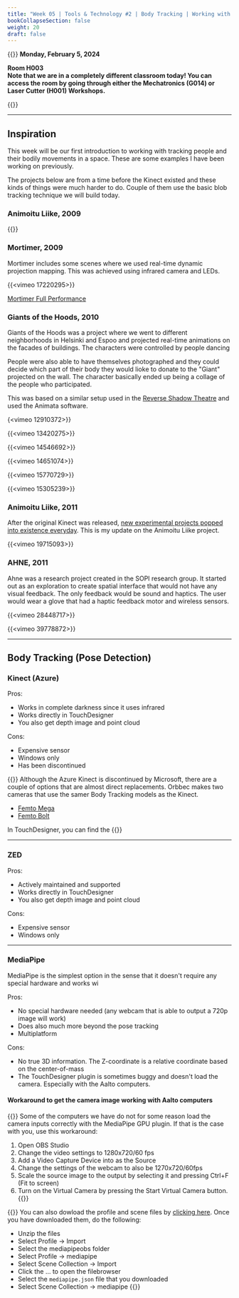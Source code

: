 ```yaml
---
title: "Week 05 | Tools & Technology #2 | Body Tracking | Working with MediaPipe"
bookCollapseSection: false
weight: 20
draft: false
---
```


{{<hint info>}}
**Monday, February 5, 2024**

**Room H003**  
**Note that we are in a completely different classroom today! You can access the room by going through either the Mechatronics (G014) or Laser Cutter (H001) Workshops.**

{{</hint>}}

---

## Inspiration

This week will be our first introduction to working with tracking people and their bodily movements in a space. These are some examples I have been working on previously.

The projects below are from a time before the Kinect existed and these kinds of things were much harder to do. Couple of them use the basic blob tracking technique we will build today.

### Animoitu Liike, 2009

{{<youtube SdYoUv858yg>}}

### Mortimer, 2009

Mortimer includes some scenes where we used real-time dynamic projection mapping. This was achieved using infrared camera and LEDs.

{{<vimeo 17220295>}}

[Mortimer Full Performance](https://vimeo.com/48965637)

### Giants of the Hoods, 2010

Giants of the Hoods was a project where we went to different neighborhoods in Helsinki and Espoo and projected real-time animations on the facades of buildings. The characters were controlled by people dancing

People were also able to have themselves photographed and they could decide which part of their body they would lioke to donate to the "Giant" projected on the wall. The character basically ended up being a collage of the people who participated.

This was based on a similar setup used in the [Reverse Shadow Theatre](https://www.youtube.com/watch?v=gY2dC9fi02s) and used the Animata software.

{<vimeo 12910372>}}

{{<vimeo 13420275>}}

{{<vimeo 14546692>}}

{{<vimeo 14651074>}}

{{<vimeo 15770729>}}

{{<vimeo 15305239>}}

### Animoitu Liike, 2011

After the original Kinect was released, [new experimental projects popped into existence everyday](https://www.kinecthacks.com/). This is my update on the Animoitu Liike project.

{{<vimeo 19715093>}}

### AHNE, 2011

Ahne was a research project created in the SOPI research group. It started out as an exploration to create spatial interface that would not have any visual feedback. The only feedback would be sound and haptics. The user would wear a glove that had a haptic feedback motor and wireless sensors.

{{<vimeo 28448717>}}

{{<vimeo 39778872>}}

---

## Body Tracking (Pose Detection)

### Kinect (Azure)

Pros:
- Works in complete darkness since it uses infrared
- Works directly in TouchDesigner
- You also get depth image and point cloud

Cons:
- Expensive sensor
- Windows only
- Has been discontinued

{{<hint info>}}
Although the Azure Kinect is discontinued by Microsoft, there are a couple of options that are almost direct replacements. Orbbec makes two cameras that use the samer Body Tracking models as the Kinect.
- [Femto Mega](https://www.orbbec.com/products/tof-camera/femto-mega/)
- [Femto Bolt](https://www.orbbec.com/products/tof-camera/femto-bolt/)

In TouchDesigner, you can find the 
{{</hint>}}

---

### ZED

Pros:
- Actively maintained and supported
- Works directly in TouchDesigner
- You also get depth image and point cloud

Cons:
- Expensive sensor
- Windows only

---

### MediaPipe

MediaPipe is the simplest option in the sense that it doesn't require any special hardware and works wi

Pros:

- No special hardware needed (any webcam that is able to output a 720p image will work)
- Does also much more beyond the pose tracking
- Multiplatform

Cons:

- No true 3D information. The Z-coordinate is a relative coordinate based on the center-of-mass
- The TouchDesigner plugin is sometimes buggy and doesn't load the camera. Especially with the Aalto computers.

#### Workaround to get the camera image working with Aalto computers

{{<hint warning>}}
Some of the computers we have do not for some reason load the camera inputs correctly with the MediaPipe GPU plugin. If that is the case with you, use this workaround:

1. Open OBS Studio
2. Change the video settings to 1280x720/60 fps
2. Add a Video Capture Device into as the Source
3. Change the settings of the webcam to also be 1270x720/60fps
4. Scale the source image to the output by selecting it and pressing Ctrl+F (Fit to screen)
5. Turn on the Virtual Camera by pressing the Start Virtual Camera button.
{{</hint>}}


{{<hint info>}}
You can also dowload the profile and scene files by [clicking here](.files/mediapipeobs.zip). Once you have downloaded them, do the following:

- Unzip the files
- Select Profile -> Import
- Select the mediapipeobs folder
- Select Profile -> mediapipe
- Select Scene Collection -> Import
- Click the ... to open the filebrowser
- Select the `mediapipe.json` file that you downloaded
- Select Scene Collection -> mediapipe
{{</hint>}}
